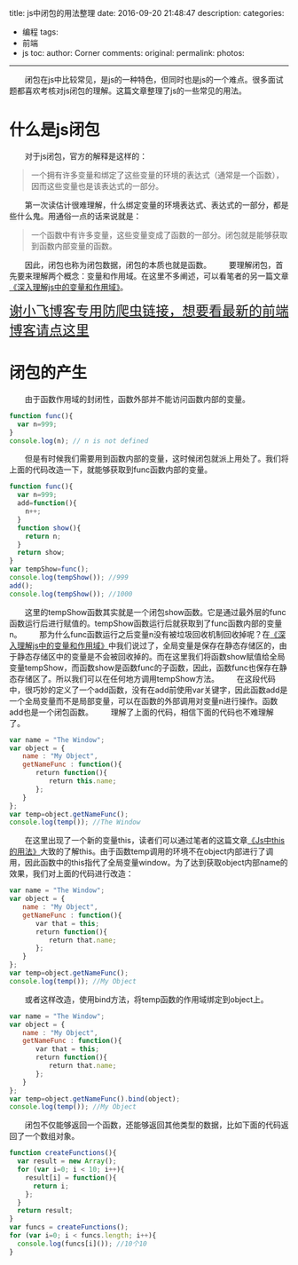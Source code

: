 title: js中闭包的用法整理
date: 2016-09-20 21:48:47
description:
categories:
- 编程
tags:
- 前端
- js
toc:
author: Corner
comments:
original:
permalink:
photos:
---
　　闭包在js中比较常见，是js的一种特色，但同时也是js的一个难点。很多面试题都喜欢考核对js闭包的理解。这篇文章整理了js的一些常见的用法。
<!-- more -->

# 什么是js闭包
　　对于js闭包，官方的解释是这样的：

> 一个拥有许多变量和绑定了这些变量的环境的表达式（通常是一个函数），因而这些变量也是该表达式的一部分。

　　第一次读估计很难理解，什么绑定变量的环境表达式、表达式的一部分，都是些什么鬼。用通俗一点的话来说就是：

> 一个函数中有许多变量，这些变量变成了函数的一部分。闭包就是能够获取到函数内部变量的函数。

　　因此，闭包也称为闭包数据，闭包的本质也就是函数。
　　要理解闭包，首先要来理解两个概念：变量和作用域。在这里不多阐述，可以看笔者的另一篇文章[《深入理解js中的变量和作用域》](//xieyufei.com/2016/09/21/JS-Variate-Scope.html)。

<a class="prevent_reptile" href="//www.xieyufei.com" style="font-size:24px">谢小飞博客专用防爬虫链接，想要看最新的前端博客请点这里</a>

# 闭包的产生
　　由于函数作用域的封闭性，函数外部并不能访问函数内部的变量。

```javascript
function func(){
  var n=999;
}
console.log(n); // n is not defined
```

　　但是有时候我们需要用到函数内部的变量，这时候闭包就派上用处了。我们将上面的代码改造一下，就能够获取到func函数内部的变量。

```javascript
function func(){
  var n=999;
  add=function(){
    n++;
  }
  function show(){
    return n;
  }
  return show;
}
var tempShow=func();
console.log(tempShow()); //999
add();
console.log(tempShow()); //1000
```

　　这里的tempShow函数其实就是一个闭包show函数。它是通过最外层的func函数运行后进行赋值的。tempShow函数运行后就获取到了func函数内部的变量n。
　　那为什么func函数运行之后变量n没有被垃圾回收机制回收掉呢？在[《深入理解js中的变量和作用域》](//xieyufei.com/2016/09/21/JS-Variate-Scope.html)中我们说过了，全局变量是保存在静态存储区的，由于静态存储区中的变量是不会被回收掉的。而在这里我们将函数show赋值给全局变量tempShow，而函数show是函数func的子函数，因此，函数func也保存在静态存储区了。所以我们可以在任何地方调用tempShow方法。
　　在这段代码中，很巧妙的定义了一个add函数，没有在add前使用var关键字，因此函数add是一个全局变量而不是局部变量，可以在函数的外部调用对变量n进行操作。函数add也是一个闭包函数。
　　理解了上面的代码，相信下面的代码也不难理解了。

```javascript
var name = "The Window";
var object = {
　　name : "My Object",
　　getNameFunc : function(){
　　　　return function(){
　　　　　　return this.name;
　　　　};
　　}
};
var temp=object.getNameFunc();
console.log(temp()); //The Window
```

　　在这里出现了一个新的变量this，读者们可以通过笔者的这篇文章[《Js中this的用法》](//xieyufei.com/2016/09/18/Explain-Js-This.html)大致的了解this。由于函数temp调用的环境不在object内部进行了调用，因此函数中的this指代了全局变量window。为了达到获取object内部name的效果，我们对上面的代码进行改造：

```javascript
var name = "The Window";
var object = {
　　name : "My Object",
　　getNameFunc : function(){
　　　　var that = this;
　　　　return function(){
　　　　　　return that.name;
　　　　};
　　}
};
var temp=object.getNameFunc();
console.log(temp()); //My Object
```

　　或者这样改造，使用bind方法，将temp函数的作用域绑定到object上。

```javascript
var name = "The Window";
var object = {
　　name : "My Object",
　　getNameFunc : function(){
　　　　var that = this;
　　　　return function(){
　　　　　　return that.name;
　　　　};
　　}
};
var temp=object.getNameFunc().bind(object);
console.log(temp()); //My Object
```

　　闭包不仅能够返回一个函数，还能够返回其他类型的数据，比如下面的代码返回了一个数组对象。

```javascript
function createFunctions(){
  var result = new Array();
  for (var i=0; i < 10; i++){
    result[i] = function(){
      return i;
    };
  }
  return result;
}
var funcs = createFunctions();
for (var i=0; i < funcs.length; i++){
  console.log(funcs[i]()); //10个10
}
```





